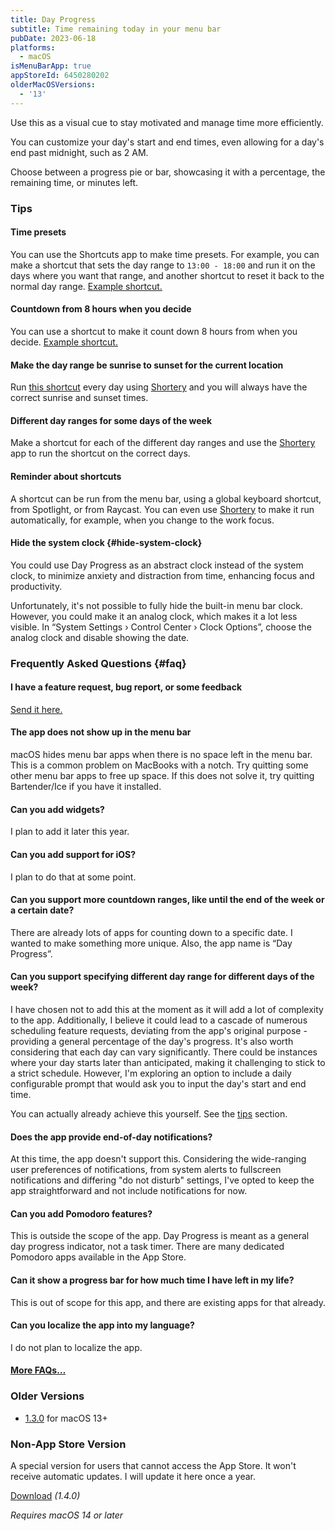 ```yaml
---
title: Day Progress
subtitle: Time remaining today in your menu bar
pubDate: 2023-06-18
platforms:
  - macOS
isMenuBarApp: true
appStoreId: 6450280202
olderMacOSVersions:
  - '13'
---
```


Use this as a visual cue to stay motivated and manage time more efficiently.

You can customize your day's start and end times, even allowing for a day's end past midnight, such as 2 AM.

Choose between a progress pie or bar, showcasing it with a percentage, the remaining time, or minutes left.

### Tips

#### Time presets

You can use the Shortcuts app to make time presets. For example, you can make a shortcut that sets the day range to `13:00 - 18:00` and run it on the days where you want that range, and another shortcut to reset it back to the normal day range. [Example shortcut.](https://www.icloud.com/shortcuts/9636a1f2f0624aa787727afd306ff667)

#### Countdown from 8 hours when you decide

You can use a shortcut to make it count down 8 hours from when you decide. [Example shortcut.](https://www.icloud.com/shortcuts/39c8db30ce9d456bbbbdfcc8ba5eb136)

#### Make the day range be sunrise to sunset for the current location

Run [this shortcut](https://www.icloud.com/shortcuts/830746d544ce471cb1ff70b2f4de0e22) every day using [Shortery](https://apps.apple.com/app/id1594183810) and you will always have the correct sunrise and sunset times.

#### Different day ranges for some days of the week

Make a shortcut for each of the different day ranges and use the [Shortery](https://apps.apple.com/app/id1594183810) app to run the shortcut on the correct days.

#### Reminder about shortcuts

A shortcut can be run from the menu bar, using a global keyboard shortcut, from Spotlight, or from Raycast. You can even use [Shortery](https://apps.apple.com/us/app/shortery/id1594183810?mt=12) to make it run automatically, for example, when you change to the work focus.

#### Hide the system clock {#hide-system-clock}

You could use Day Progress as an abstract clock instead of the system clock, to minimize anxiety and distraction from time, enhancing focus and productivity.

Unfortunately, it's not possible to fully hide the built-in menu bar clock. However, you could make it an analog clock, which makes it a lot less visible. In “System Settings › Control Center › Clock Options”, choose the analog clock and disable showing the date.

### Frequently Asked Questions {#faq}

#### I have a feature request, bug report, or some feedback

[Send it here.](https://sindresorhus.com/feedback?product=Day%20Progress&referrer=Website-FAQ)

#### The app does not show up in the menu bar

macOS hides menu bar apps when there is no space left in the menu bar. This is a common problem on MacBooks with a notch. Try quitting some other menu bar apps to free up space. If this does not solve it, try quitting Bartender/Ice if you have it installed.

#### Can you add widgets?

I plan to add it later this year.

#### Can you add support for iOS?

I plan to do that at some point.

#### Can you support more countdown ranges, like until the end of the week or a certain date?

There are already lots of apps for counting down to a specific date. I wanted to make something more unique. Also, the app name is “Day Progress”.

#### Can you support specifying different day range for different days of the week?

I have chosen not to add this at the moment as it will add a lot of complexity to the app. Additionally, I believe it could lead to a cascade of numerous scheduling feature requests, deviating from the app's original purpose - providing a general percentage of the day's progress. It's also worth considering that each day can vary significantly. There could be instances where your day starts later than anticipated, making it challenging to stick to a strict schedule. However, I'm exploring an option to include a daily configurable prompt that would ask you to input the day's start and end time.

You can actually already achieve this yourself. See the [tips](#tips) section.

#### Does the app provide end-of-day notifications?

At this time, the app doesn't support this. Considering the wide-ranging user preferences of notifications, from system alerts to fullscreen notifications and differing "do not disturb" settings, I've opted to keep the app straightforward and not include notifications for now.

#### Can you add Pomodoro features?

This is outside the scope of the app. Day Progress is meant as a general day progress indicator, not a task timer. There are many dedicated Pomodoro apps available in the App Store.

#### Can it show a progress bar for how much time I have left in my life?

This is out of scope for this app, and there are existing apps for that already.

#### Can you localize the app into my language?

I do not plan to localize the app.

#### [More FAQs…](/apps/faq)

### Older Versions

- [1.3.0](https://github.com/sindresorhus/meta/files/13979415/Day.Progress.1.3.0.-.macOS.13.zip) for macOS 13+

### Non-App Store Version

A special version for users that cannot access the App Store. It won't receive automatic updates. I will update it here once a year.

[Download](https://www.dropbox.com/scl/fi/ocsdxjssgg23xza3idfun/Day-Progress-1.4.0-1705596961.zip?rlkey=sc9kno0swmc21rxxu0ai9xs27&raw=1) *(1.4.0)*

*Requires macOS 14 or later*
